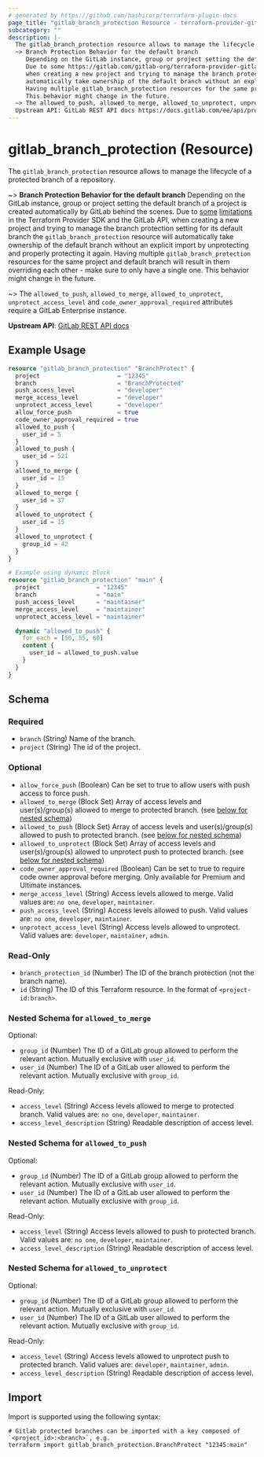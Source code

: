 ```yaml
---
# generated by https://github.com/hashicorp/terraform-plugin-docs
page_title: "gitlab_branch_protection Resource - terraform-provider-gitlab"
subcategory: ""
description: |-
  The gitlab_branch_protection resource allows to manage the lifecycle of a protected branch of a repository.
  ~> Branch Protection Behavior for the default branch
     Depending on the GitLab instance, group or project setting the default branch of a project is created automatically by GitLab behind the scenes.
     Due to some https://gitlab.com/gitlab-org/terraform-provider-gitlab/issues/792 limitations https://discuss.hashicorp.com/t/ignore-the-order-of-a-complex-typed-list/42242 in the Terraform Provider SDK and the GitLab API,
     when creating a new project and trying to manage the branch protection setting for its default branch the gitlab_branch_protection resource will
     automatically take ownership of the default branch without an explicit import by unprotecting and properly protecting it again.
     Having multiple gitlab_branch_protection resources for the same project and default branch will result in them overriding each other - make sure to only have a single one.
     This behavior might change in the future.
  ~> The allowed_to_push, allowed_to_merge, allowed_to_unprotect, unprotect_access_level and code_owner_approval_required attributes require a GitLab Enterprise instance.
  Upstream API: GitLab REST API docs https://docs.gitlab.com/ee/api/protected_branches.html
---
```


# gitlab_branch_protection (Resource)

The `gitlab_branch_protection` resource allows to manage the lifecycle of a protected branch of a repository.

~> **Branch Protection Behavior for the default branch**
   Depending on the GitLab instance, group or project setting the default branch of a project is created automatically by GitLab behind the scenes.
   Due to [some](https://gitlab.com/gitlab-org/terraform-provider-gitlab/issues/792) [limitations](https://discuss.hashicorp.com/t/ignore-the-order-of-a-complex-typed-list/42242) in the Terraform Provider SDK and the GitLab API,
   when creating a new project and trying to manage the branch protection setting for its default branch the `gitlab_branch_protection` resource will
   automatically take ownership of the default branch without an explicit import by unprotecting and properly protecting it again.
   Having multiple `gitlab_branch_protection` resources for the same project and default branch will result in them overriding each other - make sure to only have a single one.
   This behavior might change in the future.

~> The `allowed_to_push`, `allowed_to_merge`, `allowed_to_unprotect`, `unprotect_access_level` and `code_owner_approval_required` attributes require a GitLab Enterprise instance.

**Upstream API**: [GitLab REST API docs](https://docs.gitlab.com/ee/api/protected_branches.html)

## Example Usage

```terraform
resource "gitlab_branch_protection" "BranchProtect" {
  project                      = "12345"
  branch                       = "BranchProtected"
  push_access_level            = "developer"
  merge_access_level           = "developer"
  unprotect_access_level       = "developer"
  allow_force_push             = true
  code_owner_approval_required = true
  allowed_to_push {
    user_id = 5
  }
  allowed_to_push {
    user_id = 521
  }
  allowed_to_merge {
    user_id = 15
  }
  allowed_to_merge {
    user_id = 37
  }
  allowed_to_unprotect {
    user_id = 15
  }
  allowed_to_unprotect {
    group_id = 42
  }
}

# Example using dynamic block
resource "gitlab_branch_protection" "main" {
  project                = "12345"
  branch                 = "main"
  push_access_level      = "maintainer"
  merge_access_level     = "maintainer"
  unprotect_access_level = "maintainer"

  dynamic "allowed_to_push" {
    for_each = [50, 55, 60]
    content {
      user_id = allowed_to_push.value
    }
  }
}
```

<!-- schema generated by tfplugindocs -->
## Schema

### Required

- `branch` (String) Name of the branch.
- `project` (String) The id of the project.

### Optional

- `allow_force_push` (Boolean) Can be set to true to allow users with push access to force push.
- `allowed_to_merge` (Block Set) Array of access levels and user(s)/group(s) allowed to merge to protected branch. (see [below for nested schema](#nestedblock--allowed_to_merge))
- `allowed_to_push` (Block Set) Array of access levels and user(s)/group(s) allowed to push to protected branch. (see [below for nested schema](#nestedblock--allowed_to_push))
- `allowed_to_unprotect` (Block Set) Array of access levels and user(s)/group(s) allowed to unprotect push to protected branch. (see [below for nested schema](#nestedblock--allowed_to_unprotect))
- `code_owner_approval_required` (Boolean) Can be set to true to require code owner approval before merging. Only available for Premium and Ultimate instances.
- `merge_access_level` (String) Access levels allowed to merge. Valid values are: `no one`, `developer`, `maintainer`.
- `push_access_level` (String) Access levels allowed to push. Valid values are: `no one`, `developer`, `maintainer`.
- `unprotect_access_level` (String) Access levels allowed to unprotect. Valid values are: `developer`, `maintainer`, `admin`.

### Read-Only

- `branch_protection_id` (Number) The ID of the branch protection (not the branch name).
- `id` (String) The ID of this Terraform resource. In the format of `<project-id:branch>`.

<a id="nestedblock--allowed_to_merge"></a>
### Nested Schema for `allowed_to_merge`

Optional:

- `group_id` (Number) The ID of a GitLab group allowed to perform the relevant action. Mutually exclusive with `user_id`.
- `user_id` (Number) The ID of a GitLab user allowed to perform the relevant action. Mutually exclusive with `group_id`.

Read-Only:

- `access_level` (String) Access levels allowed to merge to protected branch. Valid values are: `no one`, `developer`, `maintainer`.
- `access_level_description` (String) Readable description of access level.


<a id="nestedblock--allowed_to_push"></a>
### Nested Schema for `allowed_to_push`

Optional:

- `group_id` (Number) The ID of a GitLab group allowed to perform the relevant action. Mutually exclusive with `user_id`.
- `user_id` (Number) The ID of a GitLab user allowed to perform the relevant action. Mutually exclusive with `group_id`.

Read-Only:

- `access_level` (String) Access levels allowed to push to protected branch. Valid values are: `no one`, `developer`, `maintainer`.
- `access_level_description` (String) Readable description of access level.


<a id="nestedblock--allowed_to_unprotect"></a>
### Nested Schema for `allowed_to_unprotect`

Optional:

- `group_id` (Number) The ID of a GitLab group allowed to perform the relevant action. Mutually exclusive with `user_id`.
- `user_id` (Number) The ID of a GitLab user allowed to perform the relevant action. Mutually exclusive with `group_id`.

Read-Only:

- `access_level` (String) Access levels allowed to unprotect push to protected branch. Valid values are: `developer`, `maintainer`, `admin`.
- `access_level_description` (String) Readable description of access level.

## Import

Import is supported using the following syntax:

```shell
# Gitlab protected branches can be imported with a key composed of `<project_id>:<branch>`, e.g.
terraform import gitlab_branch_protection.BranchProtect "12345:main"
```
